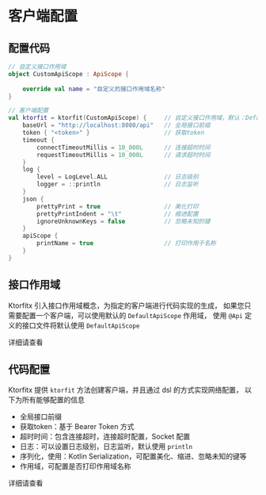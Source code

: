 # 客户端配置

## 配置代码

```kotlin
// 自定义接口作用域
object CustomApiScope : ApiScope {
    
    override val name = "自定义的接口作用域名称"
}

// 客户端配置
val ktorfit = ktorfit(CustomApiScope) {     // 自定义接口作用域，默认：DefaultApiScope
    baseUrl = "http://localhost:8080/api"   // 全局接口前缀
    token { "<token>" }                     // 获取token
    timeout {
        connectTimeoutMillis = 10_000L      // 连接超时时间
        requestTimeoutMillis = 10_000L      // 请求超时时间
    }
    log {
        level = LogLevel.ALL                // 日志级别
        logger = ::println                  // 日志监听
    }
    json {
        prettyPrint = true                  // 美化打印
        prettyPrintIndent = "\t"            // 缩进配置
        ignoreUnknownKeys = false           // 忽略未知的键
    }
    apiScope {
        printName = true                    // 打印作用于名称
    }
}
```

## 接口作用域

Ktorfitx 引入接口作用域概念，为指定的客户端进行代码实现的生成，
如果您只需要配置一个客户端，可以使用默认的 `DefaultApiScope` 作用域，
使用 `@Api` 定义的接口文件将默认使用 `DefaultApiScope`

详细请查看 [](接口作用域.md)

## 代码配置

Ktorfitx 提供 `ktorfit` 方法创建客户端，并且通过 dsl 的方式实现网络配置，
以下为所有能够配置的信息

- 全局接口前缀
- 获取token：基于 Bearer Token 方式
- 超时时间：包含连接超时，连接超时配置，Socket 配置
- 日志：可以设置日志级别，日志监听，默认使用 `println`
- 序列化，使用：Kotlin Serialization，可配置美化、缩进、忽略未知的键等
- 作用域，可配置是否打印作用域名称

详细请查看 [](代码配置.md)